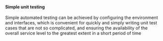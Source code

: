 #### Simple unit testing  
Simple automated testing can be achieved by configuring the environment and interfaces, which is convenient for quickly and simply writing unit test cases that are not so complicated, and ensuring the availability of the overall service level to the greatest extent in a short period of time  